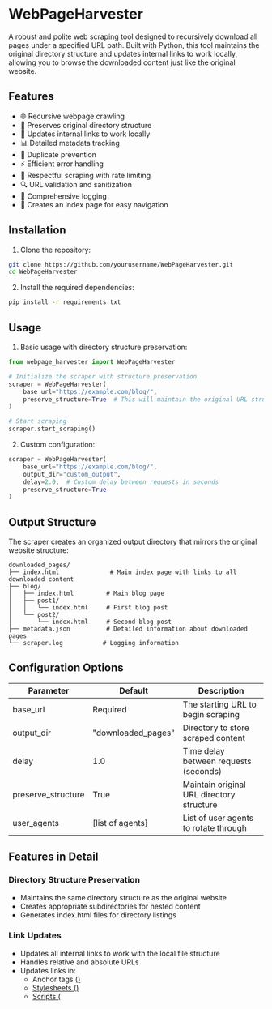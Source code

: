 # WebPageHarvester

A robust and polite web scraping tool designed to recursively download all pages under a specified URL path. Built with Python, this tool maintains the original directory structure and updates internal links to work locally, allowing you to browse the downloaded content just like the original website.

## Features

- 🌐 Recursive webpage crawling
- 📁 Preserves original directory structure
- 🔗 Updates internal links to work locally
- 📊 Detailed metadata tracking
- 🔄 Duplicate prevention
- ⚡ Efficient error handling
- 🤝 Respectful scraping with rate limiting
- 🔍 URL validation and sanitization
- 📝 Comprehensive logging
- 📑 Creates an index page for easy navigation

## Installation

1. Clone the repository:
```bash
git clone https://github.com/yourusername/WebPageHarvester.git
cd WebPageHarvester
```

2. Install the required dependencies:
```bash
pip install -r requirements.txt
```

## Usage

1. Basic usage with directory structure preservation:
```python
from webpage_harvester import WebPageHarvester

# Initialize the scraper with structure preservation
scraper = WebPageHarvester(
    base_url="https://example.com/blog/",
    preserve_structure=True  # This will maintain the original URL structure
)

# Start scraping
scraper.start_scraping()
```

2. Custom configuration:
```python
scraper = WebPageHarvester(
    base_url="https://example.com/blog/",
    output_dir="custom_output",
    delay=2.0,  # Custom delay between requests in seconds
    preserve_structure=True
)
```

## Output Structure

The scraper creates an organized output directory that mirrors the original website structure:

```
downloaded_pages/
├── index.html              # Main index page with links to all downloaded content
├── blog/
│   ├── index.html         # Main blog page
│   ├── post1/
│   │   └── index.html     # First blog post
│   └── post2/
│       └── index.html     # Second blog post
├── metadata.json          # Detailed information about downloaded pages
└── scraper.log           # Logging information
```

## Configuration Options

| Parameter | Default | Description |
|-----------|---------|-------------|
| base_url | Required | The starting URL to begin scraping |
| output_dir | "downloaded_pages" | Directory to store scraped content |
| delay | 1.0 | Time delay between requests (seconds) |
| preserve_structure | True | Maintain original URL directory structure |
| user_agents | [list of agents] | List of user agents to rotate through |

## Features in Detail

### Directory Structure Preservation
- Maintains the same directory structure as the original website
- Creates appropriate subdirectories for nested content
- Generates index.html files for directory listings

### Link Updates
- Updates all internal links to work with the local file structure
- Handles relative and absolute URLs
- Updates links in:
  - Anchor tags (<a href="">)
  - Stylesheets (<link href="">)
  - Scripts (<script src="">)
  - Images (<img src="">)

### Navigation
- Creates an index.html file listing all downloaded pages
- Preserves the original website's navigation structure
- Allows browsing the downloaded content like the original site

## Best Practices

1. Always check the website's robots.txt file before scraping
2. Set appropriate delays between requests
3. Include proper user agent identification
4. Handle rate limiting and errors gracefully
5. Respect the website's terms of service

## Contributing

Contributions are welcome! Please feel free to submit a Pull Request.

1. Fork the repository
2. Create your feature branch (`git checkout -b feature/AmazingFeature`)
3. Commit your changes (`git commit -m 'Add some AmazingFeature'`)
4. Push to the branch (`git push origin feature/AmazingFeature`)
5. Open a Pull Request

## License

This project is licensed under the MIT License - see the [LICENSE](LICENSE) file for details.

## Acknowledgments

- Beautiful Soup documentation
- Python Requests library
- Web scraping best practices community

## Disclaimer

This tool is for educational purposes only. Always ensure you have permission to scrape websites and comply with their terms of service and robots.txt directives.
# WebPageHarvester
